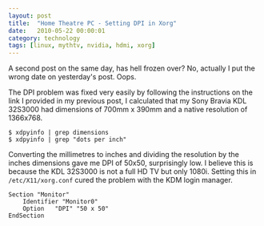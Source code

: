 ```yaml
---
layout: post
title:  "Home Theatre PC - Setting DPI in Xorg"
date:   2010-05-22 00:00:01
category: technology
tags: [linux, mythtv, nvidia, hdmi, xorg]
---
```


A second post on the same day, has hell frozen over?  No, actually I put the wrong date on yesterday's post.  Oops.

The DPI problem was fixed very easily by following the instructions on the link I provided in my previous post, I calculated that my Sony Bravia KDL 32S3000 had dimensions of 700mm x 390mm and a native resolution of 1366x768.

<!--more-->

    $ xdpyinfo | grep dimensions
    $ xdpyinfo | grep "dots per inch"

Converting the millimetres to inches and dividing the resolution by the inches dimensions gave me DPI of 50x50, surprisingly low.  I believe this is because the KDL 32S3000 is not a full HD TV but only 1080i.  Setting this in `/etc/X11/xorg.conf` cured the problem with the KDM login manager.

    Section "Monitor"
        Identifier "Monitor0"
        Option   "DPI" "50 x 50"
    EndSection

